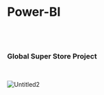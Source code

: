 # Power-BI
<br><br>
<h3> Global Super Store Project </h3><br>

![Untitled2](https://user-images.githubusercontent.com/56933305/141235193-cf016eb5-14ec-4bfc-adb8-811c6bb32d47.png)
